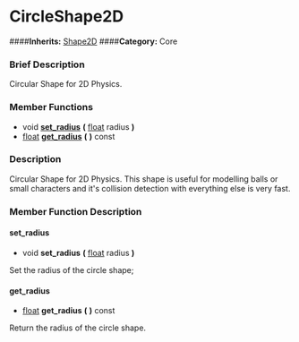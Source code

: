 #  CircleShape2D  
####**Inherits:** [Shape2D](class_shape2d)
####**Category:** Core

###  Brief Description  
Circular Shape for 2D Physics.

###  Member Functions 
  * void  **[set&#95;radius](#set_radius)**  **(** [float](class_float) radius  **)**
  * [float](class_float)  **[get&#95;radius](#get_radius)**  **(** **)** const

###  Description  
Circular Shape for 2D Physics. This shape is useful for modelling balls or small characters and it's collision detection with everything else is very fast.

###  Member Function Description  

#### <a name="set_radius">set_radius</a>
  * void  **set&#95;radius**  **(** [float](class_float) radius  **)**

Set the radius of the circle shape;

#### <a name="get_radius">get_radius</a>
  * [float](class_float)  **get&#95;radius**  **(** **)** const

Return the radius of the circle shape.
